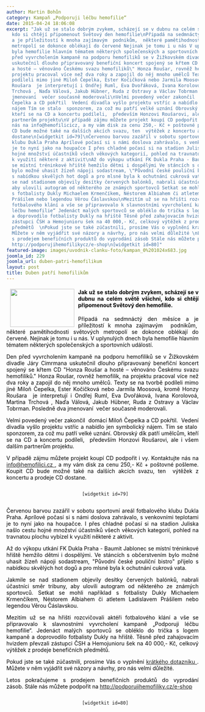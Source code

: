 ```yaml
---
author: Martin Bohůn
category: Kampaň „Podporuji léčbu hemofilie“
date: 2015-04-24 18:06:08
excerpt: "Jak už se stalo dobrým zvykem, scházejí se v dubnu na celém světě všichni,
  kdo si chtějí připomenout Světový den hemofilie\nPřipadá na sedmnáctý den měsíce
  a je příležitostí k mnoha zajímavým  podnikům,  některé pamětihodnosti světových
  metropolí se dokonce oblékají do červené Nejinak je tomu i u nás V uplynulých dnech
  byla hemofilie hlavním tématem některých společenských a sportovních událostí\nDen
  před vyvrcholením kampaně na podporu hemofiliků se v Žižkovském divadle Járy Cimrmana
  uskutečnil dlouho připravovaný benefiční koncert spojený se křtem CD \"Honza Roušar
  a hosté – věnováno Českému svazu hemofiliků\" Honza Roušar, rovněž hemofilik, na
  projektu pracoval více než dva roky a zapojil do něj mnoho umělců Texty se na tvorbě
  podíleli mimo jiné Miloň Čepelka, Ester Kočičková nebo Jarmila Moosová, kromě Honzy
  Roušara  je interpretují i Ondřej Ruml, Eva Dvořáková, Ivana Korolovoá, Martina
  Trchová , Naďa Válová, Jakub Hübner, Ruda z Ostravy a Václav Tobrman Posledně dva
  jmenovaní  večer současně moderovali\nVelmi povedený večer zakončil  domácí Miloň
  Čepelka a CD pokřtil  Vedení divadla vyšlo projektu vstříc a nabídlo jen symbolický
  nájem Tím se stalo  sponzorem, za což mu patří velké uznání Obrovský dík patří umělcům,
  kteří se na CD a koncertu podíleli,  především Honzovi Roušarovi, ale i všem dalším
  partnerům projektu\nV případě zájmu můžete projekt koupí CD podpořit i vy Kontaktujte
  nás na info@hemofilicicz, a my vám disk za cenu 250,- Kč + poštovné pošleme Koupit
  CD bude možné také na dalších akcích svazu, ten  výtěžek z koncertu a prodeje CD
  dostane\n[widgetkit id=79]\nČervenou barvou zazářil v sobotu sportovní areál fotbalového
  klubu Dukla Praha Aprílové počasí si s námi doslova zahrávalo, s venkovními teplotami
  je to nyní jako na houpačce I přes chladné počasí si na stadion Juliska našlo cestu
  hojné množství účastníků všech věkových kategorií, pohled na travnatou plochu vybízel
  k využití některé z aktivit\nAž do výkopu utkání FK Dukla Praha - Baumit Jablonec
  se místní tréninkové hřiště hemžilo dětmi i dospělými Ve stáncích s občerstvením
  bylo možné uhasit žízeň nápoji sodastream, \"Původní české pouliční bistro\" přijelo
  s nabídkou skvělých hot dogů a pro mlsné byla k ochutnání cukrová vata\nJakmile
  se nad stadionem objevily desítky červených balónků, nabrali účastníci směr tribuny,
  aby ulovili autogram od některého ze známých sportovců Setkat se mohli například
  s fotbalisty Dukly Michaelem Krmenčíkem, Néstorem Albiahem či atletem Ladislavem
  Prášilem nebo legendou Věrou Čáslavskou\nMezitím už se na hřišti rozcvičovali aktéři
  fotbalového klání a vše se připravovalo k slavnostními vyvrcholení kampaně „Podporuji
  léčbu hemofilie“ Jedenáct malých sportovců se obléklo do trička s logem kampaně
  a doprovodilo fotbalisty Dukly na hřiště Těsně před zahajovacím hvizdem převzali
  zástupci ČSH a Hemojunioru šek na 40 000,- Kč, celkový výtěžek z prodeje benefičních
  předmětů  \nPokud jste se také zúčastnili, prosíme Vás o vyplnění krátkého dotazníku
  Můžete v něm vyjádřit své názory a návrhy, pro nás velmi důležité \nLetos pokračujeme
  s prodejem benefičních produktů do vyprodání zásob Stále nás můžete podpořit na
  http://podporujihemofilikycz/e-shop\n[widgetkit id=80]"
featured-image: images/uvodnik-clanku-foto/kampan_0%201024x683.jpg
joomla_id: 229
joomla_url: duben-patri-hemofilikum
layout: post
title: Duben patří hemofilikům
---
```


<h4 style="text-align: justify;">
 <img border="0" height="100" src="{{ site.baseurl }}/images/uvodnik-clanku-foto/kampan_0%201024x683.jpg" style="float: left; margin-left: 10px; margin-right: 10px;" width="168"/>
 <span style="color: #000000;">
  Jak už se stalo dobrým zvykem, scházejí se v dubnu na celém světě všichni, kdo si chtějí připomenout Světový den hemofilie.
 </span>
</h4>
<p style="text-align: justify;">
 <span style="color: #000000;">
  Připadá na sedmnáctý den měsíce a je příležitostí k mnoha zajímavým  podnikům,  některé pamětihodnosti světových metropolí se dokonce oblékají do červené. Nejinak je tomu i u nás. V uplynulých dnech byla hemofilie hlavním tématem některých společenských a sportovních událostí.
 </span>
</p>
<p style="text-align: justify;">
 <span style="color: #000000;">
  Den před vyvrcholením kampaně na podporu hemofiliků se v Žižkovském divadle Járy Cimrmana uskutečnil dlouho připravovaný benefiční koncert spojený se křtem CD "Honza Roušar a hosté – věnováno Českému svazu hemofiliků." Honza Roušar, rovněž hemofilik, na projektu pracoval více než dva roky a zapojil do něj mnoho umělců. Texty se na tvorbě podíleli mimo jiné Miloň Čepelka, Ester Kočičková nebo Jarmila Moosová, kromě Honzy Roušara  je interpretují i Ondřej Ruml, Eva Dvořáková, Ivana Korolovoá, Martina Trchová , Naďa Válová, Jakub Hübner, Ruda z Ostravy a Václav Tobrman. Posledně dva jmenovaní  večer současně moderovali.
 </span>
</p>
<p style="text-align: justify;">
 <span style="color: #000000;">
  Velmi povedený večer zakončil  domácí Miloň Čepelka a CD pokřtil.  Vedení divadla vyšlo projektu vstříc a nabídlo jen symbolický nájem. Tím se stalo  sponzorem, za což mu patří velké uznání. Obrovský dík patří umělcům, kteří se na CD a koncertu podíleli,  především Honzovi Roušarovi, ale i všem dalším partnerům projektu.
 </span>
</p>
<p style="text-align: justify;">
 <span style="color: #000000;">
  V případě zájmu můžete projekt koupí CD podpořit i vy. Kontaktujte nás na
 </span>
 <a href="mailto:info@hemofilici.cz" target="_blank">
  info@hemofilici.cz
 </a>
 ,
 <span style="color: #000000;">
  a my vám disk za cenu 250,- Kč + poštovné pošleme. Koupit CD bude možné také na dalších akcích svazu, ten  výtěžek z koncertu a prodeje CD dostane.
 </span>
</p>
<p style="text-align: center;">
 <code>
  [widgetkit id=79]
 </code>
</p>
<p style="text-align: justify;">
 <span style="color: #000000;">
  Červenou barvou zazářil v sobotu sportovní areál fotbalového klubu Dukla Praha. Aprílové počasí si s námi doslova zahrávalo, s venkovními teplotami je to nyní jako na houpačce. I přes chladné počasí si na stadion Juliska našlo cestu hojné množství účastníků všech věkových kategorií, pohled na travnatou plochu vybízel k využití některé z aktivit.
 </span>
</p>
<p style="text-align: justify;">
 <span style="color: #000000;">
  Až do výkopu utkání FK Dukla Praha - Baumit Jablonec se místní tréninkové hřiště hemžilo dětmi i dospělými. Ve stáncích s občerstvením bylo možné uhasit žízeň nápoji sodastream, "Původní české pouliční bistro" přijelo s nabídkou skvělých hot dogů a pro mlsné byla k ochutnání cukrová vata.
 </span>
</p>
<p style="text-align: justify;">
 <span style="color: #000000;">
  Jakmile se nad stadionem objevily desítky červených balónků, nabrali účastníci směr tribuny, aby ulovili autogram od některého ze známých sportovců. Setkat se mohli například s fotbalisty Dukly Michaelem Krmenčíkem, Néstorem Albiahem či atletem Ladislavem Prášilem nebo legendou Věrou Čáslavskou.
 </span>
</p>
<p style="text-align: justify;">
 <span style="color: #000000;">
  Mezitím už se na hřišti rozcvičovali aktéři fotbalového klání a vše se připravovalo k slavnostními vyvrcholení kampaně „Podporuji léčbu hemofilie“. Jedenáct malých sportovců se obléklo do trička s logem kampaně a doprovodilo fotbalisty Dukly na hřiště. Těsně před zahajovacím hvizdem převzali zástupci ČSH a Hemojunioru šek na 40 000,- Kč, celkový výtěžek z prodeje benefičních předmětů.
 </span>
</p>
<p style="text-align: justify;">
 <span style="color: #000000;">
  Pokud jste se také zúčastnili, prosíme Vás o vyplnění
  <a href="https://www.surveymonkey.com/r/7F97D5N" title="Dotazník">
   krátkého dotazníku
  </a>
  . Můžete v něm vyjádřit své názory a návrhy, pro nás velmi důležité.
 </span>
</p>
<p style="text-align: justify;">
 <span style="color: #000000;">
  Letos pokračujeme s prodejem benefičních produktů do vyprodání zásob. Stále nás můžete podpořit na
 </span>
 <a href="http://podporujihemofiliky.cz/e-shop" target="_blank">
  http://podporujihemofiliky.cz/e-shop
 </a>
</p>
<p style="text-align: center;">
 <code>
  [widgetkit id=80]
 </code>
</p>